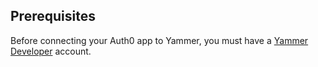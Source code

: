 ## Prerequisites
Before connecting your Auth0 app to Yammer, you must have a [Yammer Developer](https://developer.yammer.com/) account.
